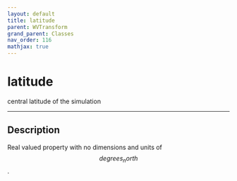 ```yaml
---
layout: default
title: latitude
parent: WVTransform
grand_parent: Classes
nav_order: 116
mathjax: true
---
```


#  latitude

central latitude of the simulation


---

## Description
Real valued property with no dimensions and units of $$degrees_north$$.

